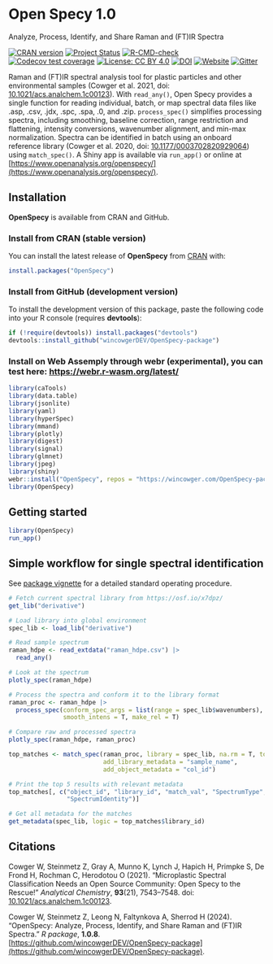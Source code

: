 # Open Specy 1.0

Analyze, Process, Identify, and Share Raman and (FT)IR Spectra

<!-- badges: start -->
[![CRAN version](https://www.r-pkg.org/badges/version/OpenSpecy)](https://CRAN.R-project.org/package=OpenSpecy) 
[![Project Status](https://www.repostatus.org/badges/latest/active.svg)](https://www.repostatus.org/#active)
[![R-CMD-check](https://github.com/wincowgerDEV/OpenSpecy-package/actions/workflows/R-CMD-check.yaml/badge.svg)](https://github.com/wincowgerDEV/OpenSpecy-package/actions/workflows/R-CMD-check.yaml)
[![Codecov test coverage](https://codecov.io/gh/wincowgerDEV/OpenSpecy-package/branch/main/graph/badge.svg)](https://app.codecov.io/gh/wincowgerDEV/OpenSpecy-package?branch=main)
[![License: CC BY 4.0](https://img.shields.io/badge/license-CC%20BY%204.0-lightgrey.svg)](https://creativecommons.org/licenses/by/4.0/)
[![DOI](https://img.shields.io/badge/DOI-10.1021/acs.analchem.1c00123-blue.svg)](https://doi.org/10.1021/acs.analchem.1c00123)
[![Website](https://img.shields.io/badge/web-openspecy.org-white)](https://www.openanalysis.org/openspecy/)
[![Gitter](https://badges.gitter.im/Open-Specy/community.svg)](https://app.gitter.im/#/room/#Open-Specy_community:gitter.im)
<!-- badges: end -->

Raman and (FT)IR spectral analysis tool for plastic particles and other 
environmental samples (Cowger et al. 2021, doi: 
[10.1021/acs.analchem.1c00123](https://doi.org/10.1021/acs.analchem.1c00123)).
With `read_any()`, Open Specy provides a single function for reading individual,
batch, or map spectral data files like .asp, .csv, .jdx, .spc, .spa, .0, and
.zip. `process_spec()` simplifies processing spectra, including smoothing,
baseline correction, range restriction and flattening, intensity conversions,
wavenumber alignment, and min-max normalization. 
Spectra can be identified in batch using an onboard reference library
(Cowger et al. 2020, doi: [10.1177/0003702820929064](https://doi.org/10.1177/0003702820929064))
using `match_spec()`. A Shiny app is available via `run_app()`
or online at [https://www.openanalysis.org/openspecy/](https://www.openanalysis.org/openspecy/).

## Installation

**OpenSpecy** is available from CRAN and GitHub.

### Install from CRAN (stable version)

You can install the latest release of **OpenSpecy** from
[CRAN](https://CRAN.R-project.org) with:

```r
install.packages("OpenSpecy")
```

### Install from GitHub (development version)

To install the development version of this package, paste the following code
into your R console (requires **devtools**):

```r
if (!require(devtools)) install.packages("devtools")
devtools::install_github("wincowgerDEV/OpenSpecy-package")
```

### Install on Web Assemply through webr (experimental), you can test here: https://webr.r-wasm.org/latest/
```r
library(caTools)
library(data.table)
library(jsonlite)
library(yaml)
library(hyperSpec)
library(mmand)
library(plotly)
library(digest)
library(signal)
library(glmnet)
library(jpeg)
library(shiny)
webr::install("OpenSpecy", repos = "https://wincowger.com/OpenSpecy-package/")
library(OpenSpecy)

```

## Getting started
```r
library(OpenSpecy)
run_app()
```

## Simple workflow for single spectral identification

See [package vignette](https://raw.githack.com/wincowgerDEV/OpenSpecy-package/main/docs/articles/sop.html)
for a detailed standard operating procedure.

```r
# Fetch current spectral library from https://osf.io/x7dpz/
get_lib("derivative")

# Load library into global environment
spec_lib <- load_lib("derivative")

# Read sample spectrum
raman_hdpe <- read_extdata("raman_hdpe.csv") |> 
  read_any()

# Look at the spectrum
plotly_spec(raman_hdpe)

# Process the spectra and conform it to the library format
raman_proc <- raman_hdpe |>
  process_spec(conform_spec_args = list(range = spec_lib$wavenumbers), 
               smooth_intens = T, make_rel = T)

# Compare raw and processed spectra
plotly_spec(raman_hdpe, raman_proc)

top_matches <- match_spec(raman_proc, library = spec_lib, na.rm = T, top_n = 5,
                          add_library_metadata = "sample_name",
                          add_object_metadata = "col_id")

# Print the top 5 results with relevant metadata
top_matches[, c("object_id", "library_id", "match_val", "SpectrumType",
                "SpectrumIdentity")]

# Get all metadata for the matches
get_metadata(spec_lib, logic = top_matches$library_id)
```

## Citations

Cowger W, Steinmetz Z, Gray A, Munno K, Lynch J, Hapich H, Primpke S,
De Frond H, Rochman C, Herodotou O (2021). “Microplastic Spectral Classification
Needs an Open Source Community: Open Specy to the Rescue!”
*Analytical Chemistry*, **93**(21), 7543–7548. doi:
[10.1021/acs.analchem.1c00123](https://doi.org/10.1021/acs.analchem.1c00123).

Cowger W, Steinmetz Z, Leong N, Faltynkova A, Sherrod H (2024). “OpenSpecy: Analyze,
Process, Identify, and Share Raman and (FT)IR Spectra.” *R package*, **1.0.8**.
[https://github.com/wincowgerDEV/OpenSpecy-package](https://github.com/wincowgerDEV/OpenSpecy-package).
